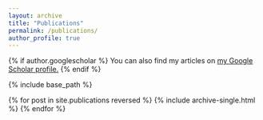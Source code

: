 ```yaml
---
layout: archive
title: "Publications"
permalink: /publications/
author_profile: true
---
```

<link rel="icon" type="image/png" href="https://raw.githubusercontent.com/senanindya/senanindya.github.io/main/favicon.ico">
{% if author.googlescholar %}
  You can also find my articles on <u><a href="{{author.googlescholar}}">my Google Scholar profile</a>.</u>
{% endif %}

{% include base_path %}

{% for post in site.publications reversed %}
  {% include archive-single.html %}
{% endfor %}
 
<script src="https://bibbase.org/show?bib=https%3A%2F%2Fbibbase.org%2Fnetwork%2Ffiles%2FZQjAwoCiJazh4HZ3b&noBootstrap=1&jsonp=1"></script> 


